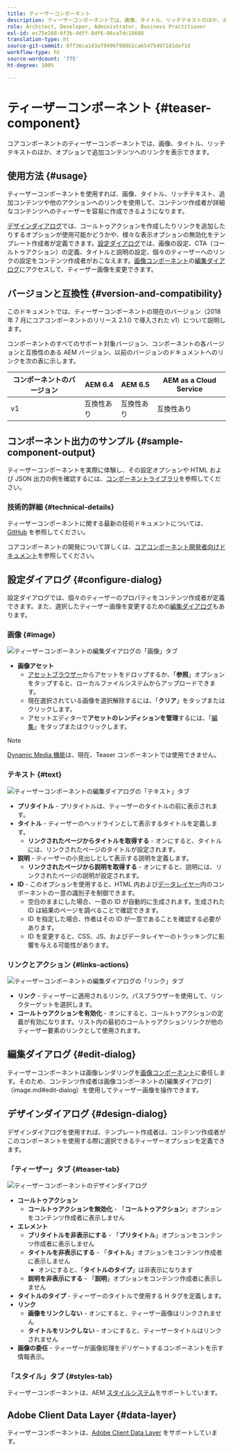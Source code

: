 ```yaml
---
title: ティーザーコンポーネント
description: ティーザーコンポーネントでは、画像、タイトル、リッチテキストのほか、オプションで追加コンテンツへのリンクを表示できます。
role: Architect, Developer, Administrator, Business Practitioner
exl-id: ec75e168-6f3b-4dff-8df6-06ca7dc18688
translation-type: ht
source-git-commit: 8ff36ca143af9496f988b1ca65475497181def1d
workflow-type: ht
source-wordcount: '775'
ht-degree: 100%

---
```


# ティーザーコンポーネント {#teaser-component}

コアコンポーネントのティーザーコンポーネントでは、画像、タイトル、リッチテキストのほか、オプションで追加コンテンツへのリンクを表示できます。

## 使用方法 {#usage}

ティーザーコンポーネントを使用すれば、画像、タイトル、リッチテキスト、追加コンテンツや他のアクションへのリンクを使用して、コンテンツ作成者が詳細なコンテンツへのティーザーを容易に作成できるようになります。

[デザインダイアログ](#design-dialog)では、コールトゥアクションを作成したりリンクを追加したりするオプションが使用可能かどうかや、様々な表示オプションの無効化をテンプレート作成者が定義できます。[設定ダイアログ](#configure-dialog)では、画像の設定、CTA（コールトゥアクション）の定義、タイトルと説明の設定、個々のティーザーへのリンクの設定をコンテンツ作成者がおこなえます。[画像コンポーネント](image.md)の[編集ダイアログ](image.md#edit-dialog)にアクセスして、ティーザー画像を変更できます。

## バージョンと互換性 {#version-and-compatibility}

このドキュメントでは、ティーザーコンポーネントの現在のバージョン（2018 年 7 月にコアコンポーネントのリリース 2.1.0 で導入された v1）について説明します。

コンポーネントのすべてのサポート対象バージョン、コンポーネントの各バージョンと互換性のある AEM バージョン、以前のバージョンのドキュメントへのリンクを次の表に示します。

| コンポーネントのバージョン | AEM 6.4 | AEM 6.5 | AEM as a Cloud Service |
|---|---|---|---|
| v1 | 互換性あり | 互換性あり | 互換性あり |

## コンポーネント出力のサンプル {#sample-component-output}

ティーザーコンポーネントを実際に体験し、その設定オプションや HTML および JSON 出力の例を確認するには、[コンポーネントライブラリ](https://adobe.com/go/aem_cmp_library_teaser_jp)を参照してください。

### 技術的詳細 {#technical-details}

ティーザーコンポーネントに関する最新の技術ドキュメントについては、[GitHub](https://adobe.com/go/aem_cmp_tech_teaser_v1_jp) を参照してください。

コアコンポーネントの開発について詳しくは、[コアコンポーネント開発者向けドキュメント](/help/developing/overview.md)を参照してください。

## 設定ダイアログ {#configure-dialog}

設定ダイアログでは、個々のティーザーのプロパティをコンテンツ作成者が定義できます。また、選択したティーザー画像を変更するための[編集ダイアログ](#edit-dialog)もあります。

### 画像 {#image}

![ティーザーコンポーネントの編集ダイアログの「画像」タブ](/help/assets/teaser-edit-image.png)

* **画像アセット**
   * [アセットブラウザー](https://docs.adobe.com/content/help/ja-JP/experience-manager-cloud-service/sites/authoring/fundamentals/environment-tools.html)からアセットをドロップするか、「**参照**」オプションをタップすると、ローカルファイルシステムからアップロードできます。
   * 現在選択されている画像を選択解除するには、「**クリア**」をタップまたはクリックします。
   * アセットエディターで&#x200B;**アセットのレンディションを管理**&#x200B;するには、「[編集](https://docs.adobe.com/content/help/ja-JP/experience-manager-cloud-service/assets/manage/manage-digital-assets.html)」をタップまたはクリックします。

>[!NOTE]
>
>[Dynamic Media 機能](image.md#dynamic-media)は、現在、Teaser コンポーネントでは使用できません。

### テキスト {#text}

![ティーザーコンポーネントの編集ダイアログの「テキスト」タブ](/help/assets/teaser-edit-text.png)

* **プリタイトル** - プリタイトルは、ティーザーのタイトルの前に表示されます。
* **タイトル** - ティーザーのヘッドラインとして表示するタイトルを定義します。
   * **リンクされたページからタイトルを取得する** - オンにすると、タイトルには、リンクされたページのタイトルが設定されます。
* **説明** - ティーザーの小見出しとして表示する説明を定義します。
   * **リンクされたページから説明を取得する** - オンにすると、説明には、リンクされたページの説明が設定されます。
* **ID** - このオプションを使用すると、HTML 内および[データレイヤー](/help/developing/data-layer/overview.md)内のコンポーネントの一意の識別子を制御できます。
   * 空白のままにした場合、一意の ID が自動的に生成されます。生成された ID は結果のページを調べることで確認できます。
   * ID を指定した場合、作者はその ID が一意であることを確認する必要があります。
   * ID を変更すると、CSS、JS、およびデータレイヤーのトラッキングに影響を与える可能性があります。

### リンクとアクション {#links-actions}

![ティーザーコンポーネントの編集ダイアログの「リンク」タブ](/help/assets/teaser-edit-link.png)

* **リンク** - ティーザーに適用されるリンク。パスブラウザーを使用して、リンクターゲットを選択します。
* **コールトゥアクションを有効化** - オンにすると、コールトゥアクションの定義が有効になります。リスト内の最初のコールトゥアクションリンクが他のティーザー要素のリンクとして使用されます。

## 編集ダイアログ {#edit-dialog}

ティーザーコンポーネントは画像レンダリングを[画像コンポーネント](image.md)に委任します。そのため、コンテンツ作成者は画像コンポーネントの[編集ダイアログ]（image.md#edit-dialog）を使用してティーザー画像を操作できます。

## デザインダイアログ {#design-dialog}

デザインダイアログを使用すれば、テンプレート作成者は、コンテンツ作成者がこのコンポーネントを使用する際に選択できるティーザーオプションを定義できます。

### 「ティーザー」タブ {#teaser-tab}

![ティーザーコンポーネントのデザインダイアログ](/help/assets/teaser-design.png)

* **コールトゥアクション**
   * **コールトゥアクションを無効化** - 「**コールトゥアクション**」オプションをコンテンツ作成者に表示しません
* **エレメント**
   * **プリタイトルを非表示にする** - 「**プリタイトル**」オプションをコンテンツ作成者に表示しません
   * **タイトルを非表示にする** - 「**タイトル**」オプションをコンテンツ作成者に表示しません
      * オンにすると、「**タイトルのタイプ**」は非表示になります
   * **説明を非表示にする** - 「**説明**」オプションをコンテンツ作成者に表示しません
* **タイトルのタイプ** - ティーザーのタイトルで使用する H タグを定義します。
* **リンク**
   * **画像をリンクしない** - オンにすると、ティーザー画像はリンクされません
   * **タイトルをリンクしない** - オンにすると、ティーザータイトルはリンクされません
* **画像の委任** - ティーザーが画像処理をデリゲートするコンポーネントを示す情報表示。

### 「スタイル」タブ {#styles-tab}

ティーザーコンポーネントは、AEM [スタイルシステム](/help/get-started/authoring.md#component-styling)をサポートしています。

## Adobe Client Data Layer {#data-layer}

ティーザーコンポーネントは、[Adobe Client Data Layer](/help/developing/data-layer/overview.md) をサポートしています。
